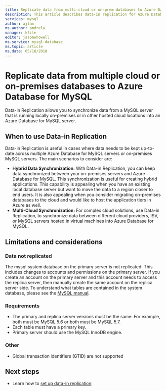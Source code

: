 ```yaml
---
title: Replicate data from multi-cloud or on-prem databases to Azure Database for MySQL.
description: This article describes data-in replication for Azure Database for MySQL.
services: mysql
author: ajlam
ms.author: andrela
manager: kfile
editor: jasonwhowell
ms.service: mysql-database
ms.topic: article
ms.date: 05/18/2018
---
```


# Replicate data from multiple cloud or on-premises databases to Azure Database for MySQL

Data-in Replication allows you to synchronize data from a MySQL server that is running locally on-premises or in other hosted cloud locations into an Azure Database for MySQL server.

## When to use Data-in Replication
Data-in Replication is useful in cases where data needs to be kept up-to-date across multiple Azure Database for MySQL servers or on-premises MySQL servers. The main scenarios to consider are:

- **Hybrid Data Synchronization:** With Data-in Replication, you can keep data synchronized between your on-premises servers and Azure Database for MySQL. This synchronization is useful for creating hybrid applications. This capability is appealing when you have an existing local database server but want to move the data to a region closer to end users. It is also appealing when you consider migrating on-premises databases to the cloud and would like to host the application tiers in Azure as well.
- **Multi-Cloud Synchronization:** For complex cloud solutions, use Data-in Replication, to synchronize data between different cloud providers, ISV, or MySQL servers hosted in virtual machines into Azure Database for MySQL.

## Limitations and considerations

### Data not replicated
The mysql system database on the primary server is not replicated. This includes changes to accounts and permissions on the primary server. If you create an account on the primary server and this account needs to access the replica server, then manually create the same account on the replica server side. To understand what tables are contained in the system database, please see the [MySQL manual](https://dev.mysql.com/doc/refman/5.7/en/system-database.html).

### Requirements
- The primary and replica server versions must be the same. For example, both must be MySQL 5.6 or both must be MySQL 5.7.
- Each table must have a primary key.
- Primary server should use the MySQL InnoDB engine.

### Other
- Global transaction identifiers (GTID) are not supported

## Next steps
- Learn how to [set up data-in replication]()